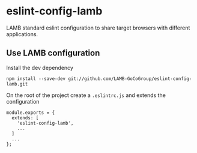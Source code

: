 # eslint-config-lamb

LAMB standard eslint configuration to share target browsers with different applications.

## Use LAMB configuration
Install the dev dependency
```
npm install --save-dev git://github.com/LAMB-GoCoGroup/eslint-config-lamb.git
```
On the root of the project create a `.eslintrc.js` and extends the configuration
```
module.exports = {
  extends: [
    'eslint-config-lamb',
    ...
  ]
  ...
};
```